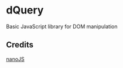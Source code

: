 # dQuery

Basic JavaScript library for DOM manipulation

## Credits

[nanoJS](https://github.com/vladocar/nanoJS)
